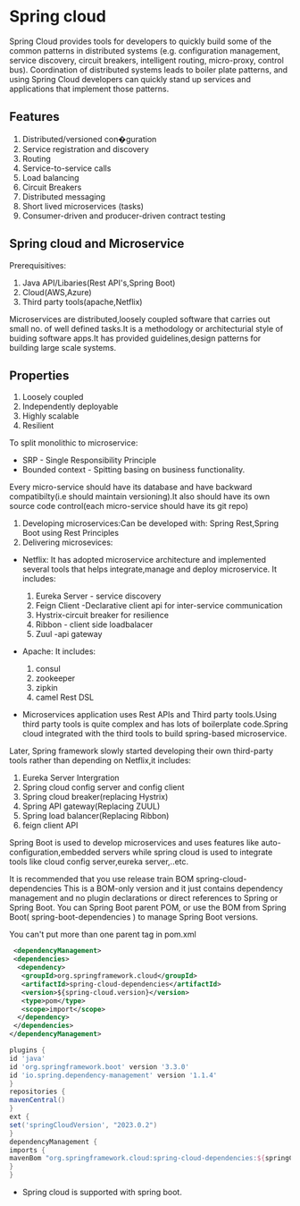 # Spring cloud

Spring Cloud provides tools for developers to quickly build some of the common patterns in distributed systems (e.g. configuration management, service discovery, circuit breakers, intelligent routing, micro-proxy, control bus). Coordination of distributed systems leads to boiler plate patterns, and using Spring Cloud developers can quickly stand up services and applications that implement those patterns.

## Features

1. Distributed/versioned con�guration
2. Service registration and discovery
3. Routing
4. Service-to-service calls
5. Load balancing
6. Circuit Breakers
7. Distributed messaging
8. Short lived microservices (tasks)
9. Consumer-driven and producer-driven contract testing

## Spring cloud and Microservice

Prerequisitives:

1. Java API/Libaries(Rest API's,Spring Boot)
2. Cloud(AWS,Azure)
3. Third party tools(apache,Netflix)

Microservices are distributed,loosely coupled software that carries out small no. of well defined tasks.It is a methodology or architecturial style of buiding software apps.It has provided guidelines,design patterns for building large scale systems.

## Properties

1. Loosely coupled
2. Independently deployable
3. Highly scalable
4. Resilient

To split monolithic to microservice:

* SRP - Single Responsibility Principle
* Bounded context - Spitting basing on business functionality.

Every micro-service should have its database and have backward compatibilty(i.e should maintain versioning).It also should have its own source code control(each micro-service should have its git repo)

1. Developing microservices:Can be developed with: Spring Rest,Spring Boot using Rest Principles
2. Delivering microsevices:

* Netflix: It has adopted microservice architecture and implemented several tools that helps integrate,manage and deploy microservice.
 It includes:

    1. Eureka Server - service discovery
    2. Feign Client -Declarative client api for inter-service communication
    3. Hystrix-circuit breaker for resilience
    4. Ribbon - client side loadbalacer
    5. Zuul -api gateway

* Apache: It includes:

    1. consul
    2. zookeeper
    3. zipkin
    4. camel Rest DSL

* Microservices application uses Rest APIs and Third party tools.Using third party tools is quite complex and has lots of boilerplate code.Spring cloud integrated with the third tools to build spring-based microservice.

Later, Spring framework slowly started developing their own third-party tools rather than depending on Netflix,it includes:

 1. Eureka Server Intergration
 2. Spring cloud config server and config client
 3. Spring cloud breaker(replacing Hystrix)
 4. Spring API gateway(Replacing ZUUL)
 5. Spring load balancer(Replacing Ribbon)
 6. feign client API

 Spring Boot is used to develop microservices and uses features like auto-configuration,embedded servers while spring cloud is used to integrate tools like cloud config server,eureka server,..etc.

 It is recommended that you use release train BOM spring-cloud-dependencies This is a BOM-only version and it just contains dependency management and no plugin declarations or direct references to Spring or Spring Boot. You can Spring Boot parent POM, or use the BOM from Spring Boot( spring-boot-dependencies ) to manage Spring Boot versions.

 You can't put more than one parent tag in pom.xml

 ```xml
  <dependencyManagement>
  <dependencies>
   <dependency>
    <groupId>org.springframework.cloud</groupId>
    <artifactId>spring-cloud-dependencies</artifactId>
    <version>${spring-cloud.version}</version>
    <type>pom</type>
    <scope>import</scope>
   </dependency>
  </dependencies>
 </dependencyManagement>
```

```groovy
plugins {
id 'java'
id 'org.springframework.boot' version '3.3.0'
id 'io.spring.dependency-management' version '1.1.4'
}
repositories {
mavenCentral()
}
ext {
set('springCloudVersion', "2023.0.2")
}
dependencyManagement {
imports {
mavenBom "org.springframework.cloud:spring-cloud-dependencies:${springCloudVersion}"
}
}
```

* Spring cloud is supported with spring boot.
